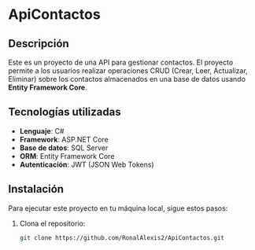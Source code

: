 # ApiContactos

## Descripción

Este es un proyecto de una API para gestionar contactos. El proyecto permite a los usuarios realizar operaciones CRUD (Crear, Leer, Actualizar, Eliminar) sobre los contactos almacenados en una base de datos usando **Entity Framework Core**.

## Tecnologías utilizadas

- **Lenguaje**: C#
- **Framework**: ASP.NET Core
- **Base de datos**: SQL Server
- **ORM**: Entity Framework Core
- **Autenticación**: JWT (JSON Web Tokens)

## Instalación

Para ejecutar este proyecto en tu máquina local, sigue estos pasos:

1. Clona el repositorio:
   ```bash
   git clone https://github.com/RonalAlexis2/ApiContactos.git
